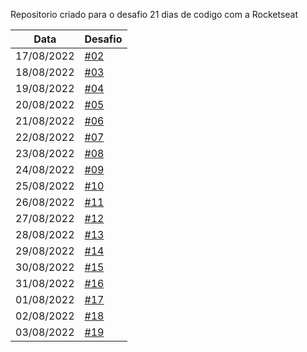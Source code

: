 Repositorio criado para o desafio 21 dias de codigo com a Rocketseat

| Data       | Desafio                                                         |
| ---------- | --------------------------------------------------------------- |
| 17/08/2022 | [#02](https://ovictorlelis.github.io/21-dias-de-codigo/dia-02/) |
| 18/08/2022 | [#03](https://ovictorlelis.github.io/21-dias-de-codigo/dia-03/) |
| 19/08/2022 | [#04](https://ovictorlelis.github.io/21-dias-de-codigo/dia-04/) |
| 20/08/2022 | [#05](https://ovictorlelis.github.io/21-dias-de-codigo/dia-05/) |
| 21/08/2022 | [#06](https://ovictorlelis.github.io/21-dias-de-codigo/dia-06/) |
| 22/08/2022 | [#07](https://ovictorlelis.github.io/21-dias-de-codigo/dia-07/) |
| 23/08/2022 | [#08](https://ovictorlelis.github.io/21-dias-de-codigo/dia-08/) |
| 24/08/2022 | [#09](https://ovictorlelis.github.io/21-dias-de-codigo/dia-09/) |
| 25/08/2022 | [#10](https://ovictorlelis.github.io/21-dias-de-codigo/dia-10/) |
| 26/08/2022 | [#11](https://ovictorlelis.github.io/21-dias-de-codigo/dia-11/) |
| 27/08/2022 | [#12](https://ovictorlelis.github.io/21-dias-de-codigo/dia-12/) |
| 28/08/2022 | [#13](https://ovictorlelis.github.io/21-dias-de-codigo/dia-13/) |
| 29/08/2022 | [#14](https://ovictorlelis.github.io/21-dias-de-codigo/dia-14/) |
| 30/08/2022 | [#15](https://ovictorlelis.github.io/21-dias-de-codigo/dia-15/) |
| 31/08/2022 | [#16](https://ovictorlelis.github.io/21-dias-de-codigo/dia-16/) |
| 01/08/2022 | [#17](https://ovictorlelis.github.io/21-dias-de-codigo/dia-17/) |
| 02/08/2022 | [#18](https://ovictorlelis.github.io/21-dias-de-codigo/dia-18/) |
| 03/08/2022 | [#19](https://ovictorlelis.github.io/21-dias-de-codigo/dia-19/) |
